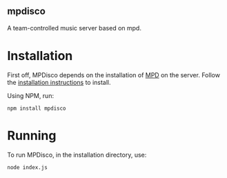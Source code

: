 mpdisco
-------

A team-controlled music server based on mpd.

Installation
============

First off, MPDisco depends on the installation of [MPD](http://www.musicpd.org/) on the server.
Follow the [installation instructions](http://mpd.wikia.com/wiki/Install) to install.

Using NPM, run:

```npm install mpdisco```

Running
=======

To run MPDisco, in the installation directory, use:

```node index.js```